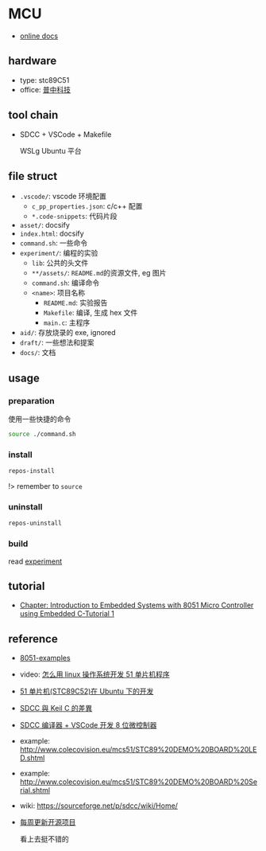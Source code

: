 # MCU

- [online docs](https://dzylikecode.github.io/MCU-8051/)

## hardware

- type: stc89C51
- office: [普中科技](http://www.prechin.cn/index.html)

## tool chain

- SDCC + VSCode + Makefile

  WSLg Ubuntu 平台

## file struct

- `.vscode/`: vscode 环境配置
  - `c_pp_properties.json`: c/c++ 配置
  - `*.code-snippets`: 代码片段
- `asset/`: docsify
- `index.html`: docsify
- `command.sh`: 一些命令
- `experiment/`: 编程的实验
  - `lib`: 公共的头文件
  - `**/assets/`: `README.md`的资源文件, eg 图片
  - `command.sh`: 编译命令
  - `<name>`: 项目名称
    - `README.md`: 实验报告
    - `Makefile`: 编译, 生成 hex 文件
    - `main.c`: 主程序
- `aid/`: 存放烧录的 exe, ignored
- `draft/`: 一些想法和提案
- `docs/`: 文档

## usage

### preparation

使用一些快捷的命令

```bash
source ./command.sh
```

### install

```bash
repos-install
```

!> remember to `source`

### uninstall

```bash
repos-uninstall
```

### build

read [experiment](/experiment/README.md#usage)

## tutorial

- [Chapter: Introduction to Embedded Systems with 8051 Micro Controller using Embedded C-Tutorial 1](https://www.youtube.com/watch?v=iQcr_8W3KXg&list=PLE1qlkmzXrwRQ2S4BBVkkqbd42E0ArZ9l&index=1)

## reference

- [8051-examples](https://github.com/hungtcs-lab/8051-examples)
- video: [怎么用 linux 操作系统开发 51 单片机程序](https://www.bilibili.com/video/BV1bp411d7Mg?spm_id_from=333.999.0.0&vd_source=cde057b41a3232ef25412548ec4ac354)
- [51 单片机(STC89C52)在 Ubuntu 下的开发](https://www.cnblogs.com/milton/p/14994533.html)
- [SDCC 與 Keil C 的差異](http://blog.chinaunix.net/uid-24203478-id-3062737.html)
- [SDCC 编译器 + VSCode 开发 8 位微控制器](https://blog.csdn.net/qq_42992084/article/details/109375443)
- example: http://www.colecovision.eu/mcs51/STC89%20DEMO%20BOARD%20LED.shtml
- example: http://www.colecovision.eu/mcs51/STC89%20DEMO%20BOARD%20Serial.shtml
- wiki: https://sourceforge.net/p/sdcc/wiki/Home/
- [每周更新开源项目](https://github.com/mcutree/Project-update-weekly)

  看上去挺不错的
